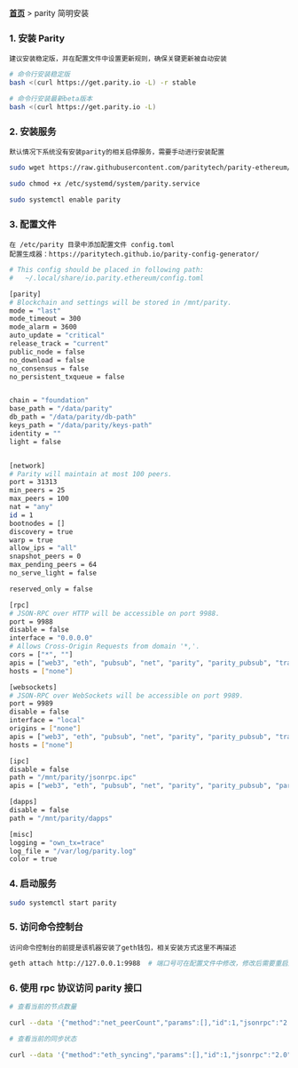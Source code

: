 **[首页](https://crazyneil.github.io)** > parity 简明安装

### 1. 安装 Parity

    建议安装稳定版，并在配置文件中设置更新规则，确保关键更新被自动安装

```bash
# 命令行安装稳定版
bash <(curl https://get.parity.io -L) -r stable

# 命令行安装最新beta版本
bash <(curl https://get.parity.io -L)

```

### 2. 安装服务

    默认情况下系统没有安装parity的相关启停服务，需要手动进行安装配置

```bash
sudo wget https://raw.githubusercontent.com/paritytech/parity-ethereum/master/scripts/parity.service -O /etc/systemd/system/parity.service

sudo chmod +x /etc/systemd/system/parity.service

sudo systemctl enable parity

```

### 3. 配置文件

    在 /etc/parity 目录中添加配置文件 config.toml 
    配置生成器：https://paritytech.github.io/parity-config-generator/


```bash
# This config should be placed in following path:
#   ~/.local/share/io.parity.ethereum/config.toml

[parity]
# Blockchain and settings will be stored in /mnt/parity.
mode = "last"
mode_timeout = 300
mode_alarm = 3600
auto_update = "critical"
release_track = "current"
public_node = false
no_download = false
no_consensus = false
no_persistent_txqueue = false


chain = "foundation"
base_path = "/data/parity"
db_path = "/data/parity/db-path"
keys_path = "/data/parity/keys-path"
identity = ""
light = false


[network]
# Parity will maintain at most 100 peers.
port = 31313
min_peers = 25
max_peers = 100
nat = "any"
id = 1
bootnodes = []
discovery = true
warp = true
allow_ips = "all"
snapshot_peers = 0
max_pending_peers = 64
no_serve_light = false

reserved_only = false

[rpc]
# JSON-RPC over HTTP will be accessible on port 9988.
port = 9988
disable = false
interface = "0.0.0.0"
# Allows Cross-Origin Requests from domain '*,'.
cors = ["*", ""]
apis = ["web3", "eth", "pubsub", "net", "parity", "parity_pubsub", "traces", "rpc", "shh", "shh_pubsub", "personal"]
hosts = ["none"]

[websockets]
# JSON-RPC over WebSockets will be accessible on port 9989.
port = 9989
disable = false
interface = "local"
origins = ["none"]
apis = ["web3", "eth", "pubsub", "net", "parity", "parity_pubsub", "traces", "rpc", "shh", "shh_pubsub"]
hosts = ["none"]

[ipc]
disable = false
path = "/mnt/parity/jsonrpc.ipc"
apis = ["web3", "eth", "pubsub", "net", "parity", "parity_pubsub", "parity_accounts", "traces", "rpc", "shh", "shh_pubsub"]

[dapps]
disable = false
path = "/mnt/parity/dapps"

[misc]
logging = "own_tx=trace"
log_file = "/var/log/parity.log"
color = true
```


### 4. 启动服务

```bash
sudo systemctl start parity
```

### 5. 访问命令控制台

    访问命令控制台的前提是该机器安装了geth钱包，相关安装方式这里不再描述

```bash
geth attach http://127.0.0.1:9988  # 端口号可在配置文件中修改，修改后需要重启服务
```

### 6. 使用 rpc 协议访问 parity 接口

```bash
# 查看当前的节点数量

curl --data '{"method":"net_peerCount","params":[],"id":1,"jsonrpc":"2.0"}' -H "Content-Type: application/json" -X POST localhost:9988

# 查看当前的同步状态

curl --data '{"method":"eth_syncing","params":[],"id":1,"jsonrpc":"2.0"}' -H "Content-Type: application/json" -X POST localhost:9988
```
